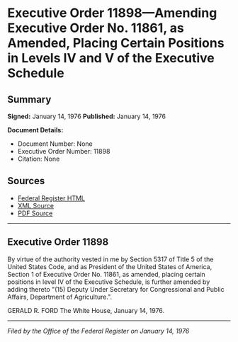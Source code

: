 # Executive Order 11898—Amending Executive Order No. 11861, as Amended, Placing Certain Positions in Levels IV and V of the Executive Schedule

## Summary

**Signed:** January 14, 1976
**Published:** January 14, 1976

**Document Details:**
- Document Number: None
- Executive Order Number: 11898
- Citation: None

## Sources
- [Federal Register HTML](https://www.presidency.ucsb.edu/documents/executive-order-11898-amending-executive-order-no-11861-amended-placing-certain-positions)
- [XML Source](None)
- [PDF Source](None)

---

## Executive Order 11898

By virtue of the authority vested in me by Section 5317 of Title 5 of the United States Code, and as President of the United States of America, Section 1 of Executive Order No. 11861, as amended, placing certain positions in level IV of the Executive Schedule, is further amended by adding thereto "(15) Deputy Under Secretary for Congressional and Public Affairs, Department of Agriculture.".

GERALD R. FORD
The White House,
January 14, 1976.

---

*Filed by the Office of the Federal Register on January 14, 1976*
